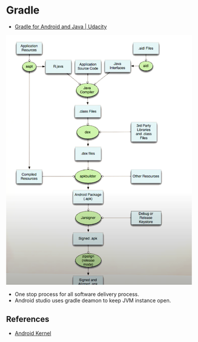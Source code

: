 # Gradle 

- [Gradle for Android and Java | Udacity](https://www.youtube.com/playlist?list=PLAwxTw4SYaPk2JP5TFPx7g63PCkyBqjZn)

![](screen/Android%20Build%20Pipeline.png)

- One stop process for all software delivery process.
- Android studio uses gradle deamon to keep JVM instance open.

## References
- [Android Kernel](https://source.android.com/devices/architecture/kernel)